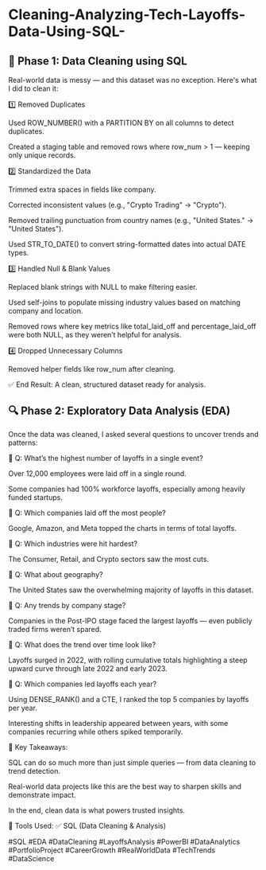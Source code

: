 # Cleaning-Analyzing-Tech-Layoffs-Data-Using-SQL-

## 🧹 Phase 1: Data Cleaning using SQL
Real-world data is messy — and this dataset was no exception. Here's what I did to clean it:

1️⃣ Removed Duplicates

Used ROW_NUMBER() with a PARTITION BY on all columns to detect duplicates.

Created a staging table and removed rows where row_num > 1 — keeping only unique records.

2️⃣ Standardized the Data

Trimmed extra spaces in fields like company.

Corrected inconsistent values (e.g., "Crypto Trading" → "Crypto").

Removed trailing punctuation from country names (e.g., "United States." → "United States").

Used STR_TO_DATE() to convert string-formatted dates into actual DATE types.

3️⃣ Handled Null & Blank Values

Replaced blank strings with NULL to make filtering easier.

Used self-joins to populate missing industry values based on matching company and location.

Removed rows where key metrics like total_laid_off and percentage_laid_off were both NULL, as they weren’t helpful for analysis.

4️⃣ Dropped Unnecessary Columns

Removed helper fields like row_num after cleaning.

✅ End Result: A clean, structured dataset ready for analysis.

## 🔍 Phase 2: Exploratory Data Analysis (EDA)
Once the data was cleaned, I asked several questions to uncover trends and patterns:

📌 Q: What’s the highest number of layoffs in a single event?

Over 12,000 employees were laid off in a single round.

Some companies had 100% workforce layoffs, especially among heavily funded startups.

📌 Q: Which companies laid off the most people?

Google, Amazon, and Meta topped the charts in terms of total layoffs.

📌 Q: Which industries were hit hardest?

The Consumer, Retail, and Crypto sectors saw the most cuts.

📌 Q: What about geography?

The United States saw the overwhelming majority of layoffs in this dataset.

📌 Q: Any trends by company stage?

Companies in the Post-IPO stage faced the largest layoffs — even publicly traded firms weren’t spared.

📌 Q: What does the trend over time look like?

Layoffs surged in 2022, with rolling cumulative totals highlighting a steep upward curve through late 2022 and early 2023.

📌 Q: Which companies led layoffs each year?

Using DENSE_RANK() and a CTE, I ranked the top 5 companies by layoffs per year.

Interesting shifts in leadership appeared between years, with some companies recurring while others spiked temporarily.

🔗 Key Takeaways:

SQL can do so much more than just simple queries — from data cleaning to trend detection.

Real-world data projects like this are the best way to sharpen skills and demonstrate impact.

In the end, clean data is what powers trusted insights.

📁 Tools Used:
✅ SQL (Data Cleaning & Analysis)



#SQL #EDA #DataCleaning #LayoffsAnalysis #PowerBI #DataAnalytics #PortfolioProject #CareerGrowth #RealWorldData #TechTrends #DataScience
